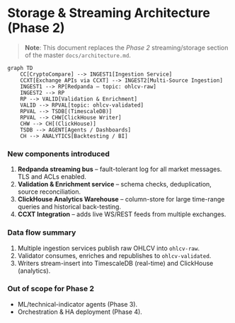 # Storage & Streaming Architecture (Phase 2)

> **Note**: This document replaces the *Phase 2* streaming/storage section of the master `docs/architecture.md`.

```mermaid
graph TD
    CC[CryptoCompare] --> INGEST1[Ingestion Service]
    CCXT[Exchange APIs via CCXT] --> INGEST2[Multi-Source Ingestion]
    INGEST1 --> RP[Redpanda – topic: ohlcv-raw]
    INGEST2 --> RP
    RP --> VALID[Validation & Enrichment]
    VALID --> RPVAL[topic: ohlcv-validated]
    RPVAL --> TSDB[(TimescaleDB)]
    RPVAL --> CHW[ClickHouse Writer]
    CHW --> CH[(ClickHouse)]
    TSDB --> AGENT[Agents / Dashboards]
    CH --> ANALYTICS[Backtesting / BI]
```

### New components introduced
1. **Redpanda streaming bus** – fault-tolerant log for all market messages. TLS and ACLs enabled.
2. **Validation & Enrichment service** – schema checks, deduplication, source reconciliation.
3. **ClickHouse Analytics Warehouse** – column-store for large time-range queries and historical back-testing.
4. **CCXT Integration** – adds live WS/REST feeds from multiple exchanges.

### Data flow summary
1. Multiple ingestion services publish raw OHLCV into `ohlcv-raw`.
2. Validator consumes, enriches and republishes to `ohlcv-validated`.
3. Writers stream-insert into TimescaleDB (real-time) and ClickHouse (analytics).

### Out of scope for Phase 2
- ML/technical-indicator agents (Phase 3).
- Orchestration & HA deployment (Phase 4). 